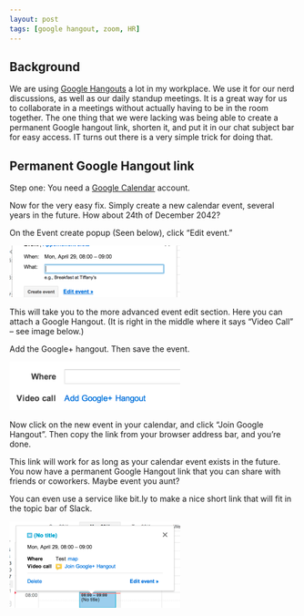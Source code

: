 ```yaml
---
layout: post
tags: [google hangout, zoom, HR]
---
```


## Background

We are using [Google Hangouts](https://www.google.com/+/learnmore/hangouts/) a lot in my workplace. We use it for our nerd discussions, as well as our daily standup meetings. It is a great way for us to collaborate in a meetings without actually having to be in the room together. The one thing that we were lacking was being able to create a permanent Google hangout link, shorten it, and put it in our chat subject bar for easy access. IT turns out there is a very simple trick for doing that.

## Permanent Google Hangout link

Step one: You need a [Google Calendar](https://calendar.google.com/) account.

Now for the very easy fix. Simply create a new calendar event, several years in the future. How about 24th of December 2042?

On the Event create popup (Seen below), click “Edit event.”

![Permanent Google Hangout Step 1: Create future event](/assets/2013-04-29-permanent-google-hangout-link/permanent-google-hangout-step-1-create-future-event.png)

This will take you to the more advanced event edit section. Here you can attach a Google Hangout. (It is right in the middle where it says “Video Call” – see image below.)

Add the Google+ hangout. Then save the event.

![Permanent Google Hangout Step 2: Add Hangout](/assets/2013-04-29-permanent-google-hangout-link/permanent-google-hangout-step-2-add-hangout.png)

Now click on the new event in your calendar, and click “Join Google Hangout”. Then copy the link from your browser address bar, and you’re done.

This link will work for as long as your calendar event exists in the future. You now have a permanent Google Hangout link that you can share with friends or coworkers. Maybe event you aunt?

You can even use a service like bit.ly to make a nice short link that will fit in the topic bar of Slack.

![Permanent Google Hangout Step 2: Create short link and add to Slack](/assets/2013-04-29-permanent-google-hangout-link/permanent-google-hangout-step-3-create-short-link-add-to-slack.png)

